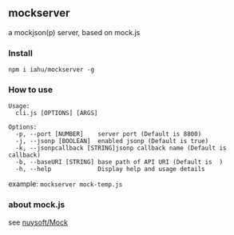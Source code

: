 ## mockserver
a mockjson(p) server, based on mock.js

### Install
`npm i iahu/mockserver -g`

### How to use
```log
Usage:
  cli.js [OPTIONS] [ARGS]

Options:
  -p, --port [NUMBER]    server port (Default is 8800)
  -j, --jsonp [BOOLEAN]  enabled jsonp (Default is true)
  -k, --jsonpcallback [STRING]jsonp callback name (Default is callback)
  -b, --baseURI [STRING] base path of API URI (Default is  )
  -h, --help             Display help and usage details
```

example:
`mockserver mock-temp.js`

### about mock.js
see [nuysoft/Mock](https://github.com/nuysoft/Mock/wiki/Mock.Random)